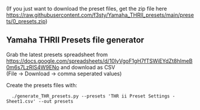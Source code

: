 (If you just want to download the preset files, get the zip file here https://raw.githubusercontent.com/f3sty/Yamaha_THRII_presets/main/presets/0_presets.zip)


## Yamaha THRII Presets file generator ##

Grab the latest presets spreadsheet from https://docs.google.com/spreadsheets/d/10lyVgoF1gH7fTSWiEYdZt8hImeB0m6s7LzRIS4W9ENo and download as CSV  
(File -> Download -> comma seperated values)  

Create the presets files with:

     
      ./generate_THR_presets.py --presets 'THR ii Preset Settings - Sheet1.csv' --out presets  
      




